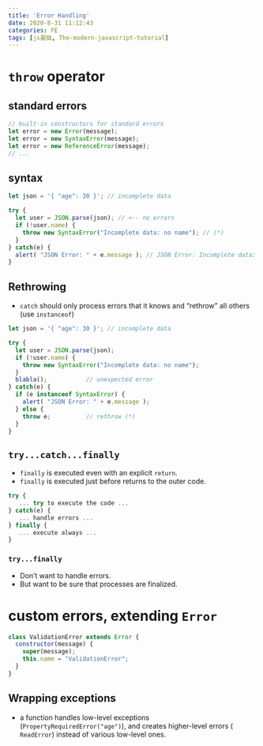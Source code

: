 ```yaml
---
title: 'Error Handling'
date: 2020-8-31 11:12:43
categories: FE
tags: [js基础, The-modern-javascript-tutorial]
---
```


# `throw` operator
## standard errors

```javascript
// built-in constructors for standard errors
let error = new Error(message);
let error = new SyntaxError(message);
let error = new ReferenceError(message);
// ...
```

## syntax
<!--more-->
```javascript
let json = '{ "age": 30 }'; // incomplete data

try {
  let user = JSON.parse(json); // <-- no errors
  if (!user.name) {
    throw new SyntaxError("Incomplete data: no name"); // (*)
  }
} catch(e) {
  alert( "JSON Error: " + e.message ); // JSON Error: Incomplete data: no name
}
```

## Rethrowing
- `catch` should only process errors that it knows and “rethrow” all others (use `instanceof`)

```javascript
let json = '{ "age": 30 }'; // incomplete data

try {
  let user = JSON.parse(json);
  if (!user.name) {
    throw new SyntaxError("Incomplete data: no name");
  }
  blabla();           // unexpected error
} catch(e) {
  if (e instanceof SyntaxError) { 
    alert( "JSON Error: " + e.message );
  } else {
    throw e;          // rethrow (*)
  }
}
```

## `try...catch...finally`
- `finally` is executed even with an explicit `return`.
- `finally`  is executed just before returns to the outer code. 

```javascript
try {
   ... try to execute the code ...
} catch(e) {
   ... handle errors ...
} finally {
   ... execute always ...
}
```

### `try...finally`
-  Don’t want to handle errors.
-  But want to be sure that processes are finalized.

# custom errors, extending `Error`

```javascript
class ValidationError extends Error {
  constructor(message) {
    super(message);
    this.name = "ValidationError";
  }
}
```

## Wrapping exceptions
- a function handles low-level exceptions (`PropertyRequiredError("age")`),  and creates higher-level errors (` ReadError`) instead of various low-level ones.
